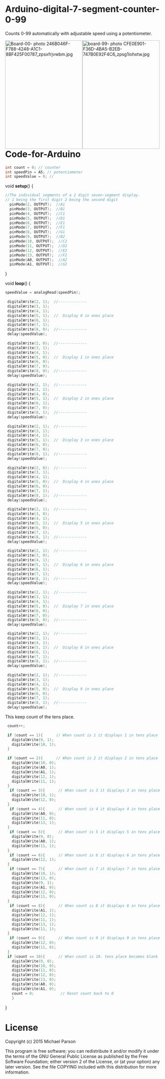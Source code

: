 # Arduino-digital-7-segment-counter-0-99
Counts 0-99 automatically with adjustable speed using a potentiometer. 

<div style="float: right;" a href="http://s76.photobucket.com/user/mpgoat/media/246B046F-F788-4248-A1C1-8BF425F00787_zpsxfrjvwbm.jpg.html" target="_blank"><img HEIGHT="350" WIDTH="250" src="http://i76.photobucket.com/albums/j8/mpgoat/246B046F-F788-4248-A1C1-8BF425F00787_zpsxfrjvwbm.jpg" border="0" alt="Board-00- photo 246B046F-F788-4248-A1C1-8BF425F00787_zpsxfrjvwbm.jpg" style="float:left;" alt="" /></a> <img HEIGHT="350" WIDTH="250" src="http://i76.photobucket.com/albums/j8/mpgoat/CFE0E901-F36D-4BA5-B2EB-747B0E92F4C6_zpsg1iohxtw.jpg" border="0" alt="board-99- photo CFE0E901-F36D-4BA5-B2EB-747B0E92F4C6_zpsg1iohxtw.jpg" style="float:left;" alt="" /></a>

# Code-for-Arduino
```c
int count = 0; // counter
int speedPin = A5; // potentiometer 
int speedValue = 0; // 
```
void **setup**() {
```c
//The individual segments of a 2 digit seven-segment display.
// 1 being the first digit 2 being the second digit
  pinMode(2, OUTPUT);  //A1
  pinMode(3, OUTPUT);  //B1
  pinMode(4, OUTPUT);  //C1
  pinMode(5, OUTPUT);  //D1
  pinMode(6, OUTPUT);  //E1
  pinMode(7, OUTPUT);  //F1
  pinMode(8, OUTPUT);  //G1
  pinMode(9, OUTPUT);  //B2
  pinMode(10, OUTPUT);  //C2
  pinMode(11, OUTPUT);  //D2
  pinMode(12, OUTPUT);  //E2
  pinMode(13, OUTPUT);  //F2
  pinMode(A0, OUTPUT);  //A2
  pinMode(A1, OUTPUT);  //G2
```
}

void **loop**() {
```c
speedValue = analogRead(speedPin); 
  
 digitalWrite(2, 1);  //-------------
 digitalWrite(3, 1);  
 digitalWrite(4, 1);  
 digitalWrite(5, 1);  //  Display 0 in ones place
 digitalWrite(6, 1);
 digitalWrite(7, 1);
 digitalWrite(8, 0);  //-------------
 delay(speedValue);
 
 digitalWrite(2, 0);  //-------------
 digitalWrite(3, 1);
 digitalWrite(4, 1);
 digitalWrite(5, 0);  //  Display 1 in ones place
 digitalWrite(6, 0);
 digitalWrite(7, 0);
 digitalWrite(8, 0);  //-------------
 delay(speedValue);
 
 digitalWrite(2, 1);  //-------------
 digitalWrite(3, 1);
 digitalWrite(4, 0);
 digitalWrite(5, 1);  //  Display 2 in ones place
 digitalWrite(6, 1);
 digitalWrite(7, 0);
 digitalWrite(8, 1);  //-------------
 delay(speedValue);
 
 digitalWrite(2, 1);  //-------------
 digitalWrite(3, 1);
 digitalWrite(4, 1);
 digitalWrite(5, 1);  //  Display 3 in ones place
 digitalWrite(6, 0);
 digitalWrite(7, 0);
 digitalWrite(8, 1);  //-------------
 delay(speedValue);
 
 digitalWrite(2, 0);  //-------------
 digitalWrite(3, 1);
 digitalWrite(4, 1);
 digitalWrite(5, 0);  //  Display 4 in ones place
 digitalWrite(6, 0);
 digitalWrite(7, 1);
 digitalWrite(8, 1);  //-------------
 delay(speedValue);
 
 digitalWrite(2, 1);  //-------------
 digitalWrite(3, 0);
 digitalWrite(4, 1);
 digitalWrite(5, 1);  //  Display 5 in ones place
 digitalWrite(6, 0);
 digitalWrite(7, 1);
 digitalWrite(8, 1);  //-------------
 delay(speedValue);
 
 digitalWrite(2, 1);  //-------------
 digitalWrite(3, 0);
 digitalWrite(4, 1);
 digitalWrite(5, 1);  //  Display 6 in ones place
 digitalWrite(6, 1);
 digitalWrite(7, 1);
 digitalWrite(8, 1);  //-------------
 delay(speedValue);
 
 digitalWrite(2, 1);  //-------------
 digitalWrite(3, 1);
 digitalWrite(4, 1);
 digitalWrite(5, 0);  //  Display 7 in ones place
 digitalWrite(6, 0);
 digitalWrite(7, 0);
 digitalWrite(8, 0);  //-------------
 delay(speedValue);

 digitalWrite(2, 1);  //-------------
 digitalWrite(3, 1);
 digitalWrite(4, 1);
 digitalWrite(5, 1);  //  Display 8 in ones place
 digitalWrite(6, 1);
 digitalWrite(7, 1);
 digitalWrite(8, 1);  //-------------
 delay(speedValue);
 
 digitalWrite(2, 1);  //-------------
 digitalWrite(3, 1);
 digitalWrite(4, 1);
 digitalWrite(5, 0);  //  Display 9 in ones place
 digitalWrite(6, 0);
 digitalWrite(7, 1);
 digitalWrite(8, 1);  //-------------
 delay(speedValue);
```
This keep count of the tens place.
```c
 count++;
 
 if (count == 1){      // When count is 1 it displays 1 in tens place
   digitalWrite(9, 1);
   digitalWrite(10, 1);
 }
 
 if (count == 2){      // When count is 2 it displays 2 in tens place
   digitalWrite(10, 0);
   digitalWrite(A0, 1);
   digitalWrite(A1, 1);
   digitalWrite(12, 1);
   digitalWrite(11, 1);
 }
  if (count == 3){      // When count is 3 it displays 3 in tens place
   digitalWrite(10, 1);
   digitalWrite(12, 0);
 }
  if (count == 4){      // When count is 4 it displays 4 in tens place
   digitalWrite(A0, 0);
   digitalWrite(11, 0);
   digitalWrite(13, 1);
 }
  if (count == 5){      // When count is 5 it displays 5 in tens place
   digitalWrite(9, 0);
   digitalWrite(A0, 1);
   digitalWrite(11, 1);
 }
  if (count == 6){      // When count is 6 it displays 6 in tens place
   digitalWrite(12, 1);
 }
  if (count == 7){      // When count is 7 it displays 7 in tens place
   digitalWrite(10, 1);
   digitalWrite(13, 0);
   digitalWrite(9, 1);
   digitalWrite(A1, 0);
   digitalWrite(12, 0);
   digitalWrite(11, 0);
 }
  if (count == 8){      // When count is 8 it displays 8 in tens place
   digitalWrite(A1, 1);
   digitalWrite(12, 1);
   digitalWrite(11, 1);
   digitalWrite(13, 1);
   digitalWrite(11, 1);
 }
  if (count == 9){      // When count is 9 it displays 9 in tens place
   digitalWrite(12, 0);
   digitalWrite(11, 0);
 }
 if (count == 10){      // When count is 10. tens place becomes blank
   digitalWrite(9, 0);
   digitalWrite(10, 0);
   digitalWrite(11, 0);
   digitalWrite(12, 0);
   digitalWrite(13, 0);
   digitalWrite(A0, 0);
   digitalWrite(A1, 0);
   count = 0;            // Reset count back to 0
   }
```
}

# License

Copyright (c) 2015 Michael Parson

  This program is free software; you can redistribute it and/or
  modify it under the terms of the GNU General Public License as
  published by the Free Software Foundation; either version 2 of the
  License, or (at your option) any later version.  See the file
  COPYING included with this distribution for more information.

